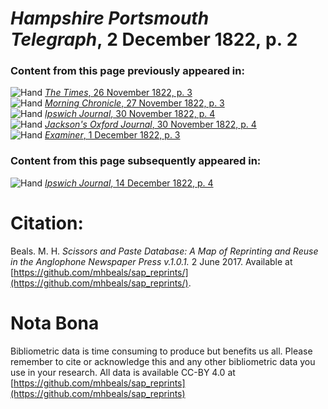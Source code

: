 # *Hampshire Portsmouth Telegraph*, 2 December 1822, p. 2  
  
### Content from this page previously appeared in:  
![Hand](http://scissorsandpaste.net/wp-content/uploads/2017/06/smallhandpointer.png) [*The Times*, 26 November 1822, p. 3](https://mhbeals.github.io/sap_html/The-Times/The-Times-26-November-1822-p-3)  
![Hand](http://scissorsandpaste.net/wp-content/uploads/2017/06/smallhandpointer.png) [*Morning Chronicle*, 27 November 1822, p. 3](https://mhbeals.github.io/sap_html/Morning-Chronicle/Morning-Chronicle-27-November-1822-p-3)  
![Hand](http://scissorsandpaste.net/wp-content/uploads/2017/06/smallhandpointer.png) [*Ipswich Journal*, 30 November 1822, p. 4](https://mhbeals.github.io/sap_html/Ipswich-Journal/Ipswich-Journal-30-November-1822-p-4)  
![Hand](http://scissorsandpaste.net/wp-content/uploads/2017/06/smallhandpointer.png) [*Jackson's Oxford Journal*, 30 November 1822, p. 4](https://mhbeals.github.io/sap_html/Jackson's-Oxford-Journal/Jackson's-Oxford-Journal-30-November-1822-p-4)  
![Hand](http://scissorsandpaste.net/wp-content/uploads/2017/06/smallhandpointer.png) [*Examiner*, 1 December 1822, p. 3](https://mhbeals.github.io/sap_html/Examiner/Examiner-1-December-1822-p-3)  
  
### Content from this page subsequently appeared in:  
![Hand](http://scissorsandpaste.net/wp-content/uploads/2017/06/smallhandpointer.png) [*Ipswich Journal*, 14 December 1822, p. 4](https://mhbeals.github.io/sap_html/Ipswich-Journal/Ipswich-Journal-14-December-1822-p-4)  


# Citation: 

Beals. M. H. *Scissors and Paste Database: A Map of Reprinting and Reuse in the Anglophone Newspaper Press v.1.0.1.* 2 June 2017. Available at [https://github.com/mhbeals/sap_reprints/](https://github.com/mhbeals/sap_reprints/). 

# Nota Bona

Bibliometric data is time consuming to produce but benefits us all. Please remember to cite or acknowledge this and any other bibliometric data you use in your research. All data is available CC-BY 4.0 at [https://github.com/mhbeals/sap_reprints](https://github.com/mhbeals/sap_reprints)